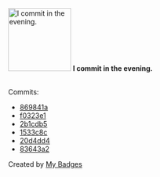 <img src="https://my-badges.github.io/my-badges/evening-commits.png" alt="I commit in the evening." title="I commit in the evening." width="128">
<strong>I commit in the evening.</strong>
<br><br>

Commits:

- <a href="https://github.com/NCherfaoui/profile-readme-stats/commit/869841a8cbf8b8edf68c4e0ce90ee0825b7b8215">869841a</a>
- <a href="https://github.com/NCherfaoui/profile-readme-stats/commit/f0323e19f470ce4e31ff38eece26aca0ba02a0f5">f0323e1</a>
- <a href="https://github.com/NCherfaoui/profile-readme-stats/commit/2b1cdb558c29dbb90c59c0b189a55628a1f3dd68">2b1cdb5</a>
- <a href="https://github.com/NCherfaoui/profile-readme-stats/commit/1533c8c4c2b430262bf4f2b27be86279b5b7bd9a">1533c8c</a>
- <a href="https://github.com/NCherfaoui/profile-readme-stats/commit/20d4dd450e9de25045fc7949b1e075a9e3da2c79">20d4dd4</a>
- <a href="https://github.com/NCherfaoui/profile-readme-stats/commit/83643a2e712cc2eb80a44e61ffec71d29d2e7e8e">83643a2</a>


Created by <a href="https://github.com/my-badges/my-badges">My Badges</a>